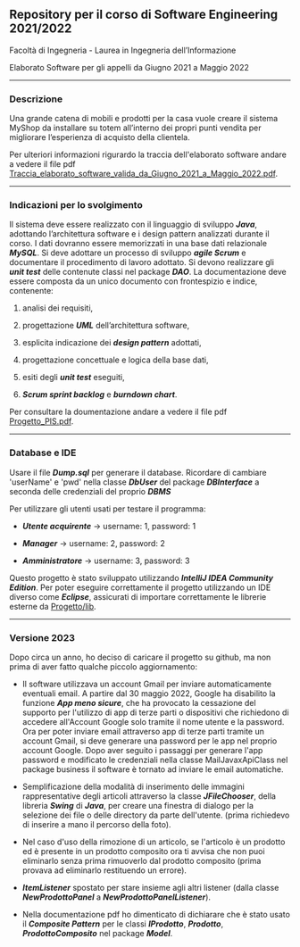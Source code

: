 
## Repository per il corso di Software Engineering 2021/2022

 Facoltà di Ingegneria - Laurea in Ingegneria dell’Informazione

 Elaborato Software per gli appelli da Giugno 2021 a Maggio 2022

---------------------------------------------------------------------------------------------------

### Descrizione


Una grande catena di mobili e prodotti per la casa vuole creare il sistema MyShop da installare su totem all’interno dei propri
punti vendita per migliorare l’esperienza di acquisto della clientela.


Per ulteriori informazioni rigurardo la traccia dell'elaborato software andare a vedere il file pdf [Traccia_elaborato_software_valida_da_Giugno_2021_a_Maggio_2022.pdf](Traccia_elaborato_software_valida_da_Giugno_2021_a_Maggio_2022.pdf).


---------------------------------------------------------------------------------------------------

### Indicazioni per lo svolgimento

Il sistema deve essere realizzato con il linguaggio di sviluppo ***Java***, adottando l’architettura software e i design pattern
analizzati durante il corso. I dati dovranno essere memorizzati in una base dati relazionale ***MySQL***. Si deve adottare un
processo di sviluppo ***agile Scrum*** e documentare il procedimento di lavoro adottato. Si devono realizzare gli ***unit test*** delle
contenute classi nel package ***DAO***.
La documentazione deve essere
composta da un unico documento con frontespizio e indice, contenente: 

1. analisi dei requisiti,

2. progettazione ***UML*** dell’architettura software, 

3. esplicita indicazione dei ***design pattern*** adottati, 

4. progettazione concettuale e logica della base dati, 

5. esiti degli ***unit test*** eseguiti, 

6. ***Scrum sprint backlog*** e ***burndown chart***.

Per consultare la doumentazione andare a vedere il file pdf [Progetto_PIS.pdf](Progetto_PIS.pdf).


--------------------------------------------------------------------------------------------------


### Database e IDE

Usare il file ***Dump.sql*** per generare il database.
Ricordare di cambiare 'userName' e 'pwd' nella classe ***DbUser*** del package ***DBInterface*** a seconda delle credenziali del proprio ***DBMS***


Per utilizzare gli utenti usati per testare il programma:

* ***Utente acquirente*** -> username: 1, password: 1

* ***Manager*** -> username: 2, password: 2

* ***Amministratore*** -> username: 3, password: 3

Questo progetto è stato sviluppato utilizzando ***IntelliJ IDEA Community Edition***. Per poter eseguire correttamente il progetto utilizzando un IDE diverso come ***Eclipse***, assicurati di importare correttamente le librerie esterne da [Progetto/lib](Progetto/lib).

--------------------------------------------------------------------------------------------------

###  Versione 2023

Dopo circa un anno, ho deciso di caricare il progetto su github, ma non prima di aver fatto qualche piccolo aggiornamento:


*	Il software utilizzava un account Gmail per inviare automaticamente eventuali email. A partire dal 30 maggio 2022, Google ha disabilito la funzione ***App meno sicure***, che ha provocato la cessazione 
	del supporto per l'utilizzo di app di terze parti o dispositivi che richiedono di accedere all'Account Google 
	solo tramite il nome utente e la password. Ora per poter inviare email attraverso app di terze parti tramite un 
	account Gmail, si deve generare una password per le app nel proprio account Google.
	Dopo aver seguito i passaggi per generare l'app password e modificato le credenziali nella classe MailJavaxApiClass 
	nel package business il software è tornato ad inviare le email automatiche.


*	Semplificazione della modalità di inserimento delle immagini rappresentative degli articoli attraverso 
	la classe ***JFileChooser***, della libreria ***Swing*** di ***Java***, per creare una finestra di dialogo per la selezione dei file o delle directory da parte dell'utente.
	(prima richiedevo di inserire a mano il percorso della foto).


*	Nel caso d'uso della rimozione di un articolo, se l'articolo è un prodotto ed è presente in un prodotto composito
	ora ti avvisa che non puoi eliminarlo senza prima rimuoverlo dal prodotto composito
	(prima provava ad eliminarlo restituendo un errore).

	

*	***ItemListener*** spostato per stare insieme agli altri listener (dalla classe 
	***NewProdottoPanel*** a ***NewProdottoPanelListener***).


*	Nella documentazione pdf ho dimenticato di dichiarare che è stato usato il ***Composite Pattern*** per le classi
	***IProdotto***, ***Prodotto***, ***ProdottoComposito*** nel package ***Model***.



